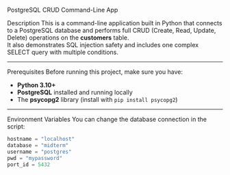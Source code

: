  PostgreSQL CRUD Command-Line App

 Description
This is a command-line application built in Python that connects to a PostgreSQL database and performs full CRUD (Create, Read, Update, Delete) operations on the **customers** table.  
It also demonstrates SQL injection safety and includes one complex SELECT query with multiple conditions.

---

 Prerequisites
Before running this project, make sure you have:
- **Python 3.10+**
- **PostgreSQL** installed and running locally
- The **psycopg2** library (install with `pip install psycopg2`)

---

 Environment Variables
You can change the database connection in the script:
```python
hostname = "localhost"
database = "midterm"
username = "postgres"
pwd = "mypassword"
port_id = 5432

